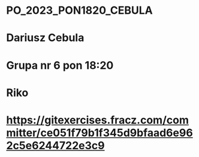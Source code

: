 # PO_2023_PON1820_CEBULA
# Dariusz Cebula
# Grupa nr 6 pon 18:20
# Riko
# https://gitexercises.fracz.com/committer/ce051f79b1f345d9bfaad6e962c5e6244722e3c9
